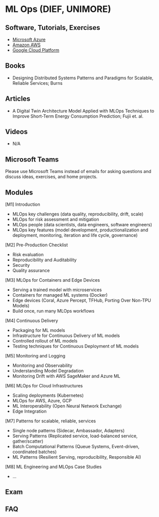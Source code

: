 # ML Ops (DIEF, UNIMORE)

## Software, Tutorials, Exercises
* [Microsoft Azure](https://azure.microsoft.com/en-gb/)
* [Amazon AWS]()
* [Google Cloud Platform]()

## Books
* Designing Distributed Systems Patterns and Paradigms for Scalable, Reliable Services; Burns
<!--
* Introducing MLOps: How to Scale Machine Learning in the Enterprise; Treveil et. al.; O'Reilly
* Practical MLOps: Operationalizing Machine Learning Models; Gift, Deza; O'Reilly
* Machine Learning Design Patterns: Solutions to Common Challenges in Data Preparation, Model Building, and MLOps; Lakshmanan et. al.; O'Reilly
-->

## Articles
* A Digital Twin Architecture Model Applied with MLOps Techniques to Improve Short-Term Energy Consumption Prediction; Fujii et. al.

## Videos
* N/A


## Microsoft Teams
Please use Microsoft Teams instead of emails for asking questions and discuss ideas, exercises, and home projects.


## Modules
[M1] Introduction
* MLOps key challenges (data quality, reproducibility, drift, scale)
* MLOps for risk assessment and mitigation
* MLOps people (data scientists, data engineers, software engineers)
* MLOps key features (model development, productionalization and deployment, monitoring, iteration and life cycle, governance)

[M2] Pre-Production Checklist
* Risk evaluation
* Reproducibility and Auditability
* Security
* Quality assurance

[M3] MLOps for Containers and Edge Devices
* Serving a trained model with microservices
* Containers for managed ML systems (Docker)
* Edge devices (Coral, Azure Percept, TFHub, Porting Over Non-TPU Models)
* Build once, run many MLOps workflows

[M4] Continuous Delivery
* Packaging for ML models
* Infrastructure for Continuous Delivery of ML models
* Controlled rollout of ML models
* Testing techniques for Continuous Deployment of ML models

[M5] Monitoring and Logging 
* Monitoring and Observability
* Understanding Model Degradation
* Monitoring Drift with AWS SageMaker and Azure ML

[M6] MLOps for Cloud Infrastructures
* Scaling deployments (Kubernetes)
* MLOps for AWS, Azure, GCP
* ML Interoperability (Open Neural Network Exchange)
* Edge Integration

[M7] Patterns for scalable, reliable, services
* Single node patterns (Sidecar, Ambassador, Adapters)
* Serving Patterns (Replicated service, load-balanced service, gather/scatter)
* Batch Computational Patterns (Queue Systems, Event-driven, coordinated batches)
* ML Patterns (Resilient Serving, reproducibility, Responsible AI)

[M8] ML Engineering and MLOps Case Studies
* ...

## Exam

## FAQ
